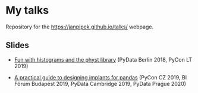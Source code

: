 # My talks

Repository for the <https://janpipek.github.io/talks/> webpage.

## Slides

* [Fun with histograms and the physt library](https://janpipek.github.io/talks/pycon-lt_2019/) (PyData Berlin 2018, PyCon LT 2019)

* [A practical guide to designing implants for pandas](https://janpipek.github.io/talks/pydata-prague_2020/) (PyCon CZ 2019, BI Fórum Budapest 2019, PyData Cambridge 2019, PyData Prague 2020)


